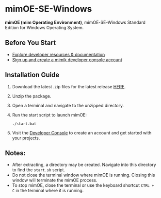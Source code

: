 
# mimOE-SE-Windows

**mimOE (mim Operating Environment)**, mimOE-SE-Windows Standard Edition for Windows Operating System.

## Before You Start

- [Explore developer resources & documentation](https://developer.mimik.com)
- [Sign up and create a mimik developer console account](https://developer.mimik.com/console/create_account)

## Installation Guide

1. Download the latest .zip files for the latest release [HERE](https://github.com/mimik-mimOE/mimOE-SE-Windows/releases).
2. Unzip the package.
3. Open a terminal and navigate to the unzipped directory.
4. Run the start script to launch mimOE:

   ```
   ./start.bat
   ```

5. Visit the [Developer Console](https://developer.mimik.com/console/create_account) to create an account and get started with your projects.

## Notes:

- After extracting, a directory may be created. Navigate into this directory to find the `start.sh` script.
- Do not close the terminal window where mimOE is running. Closing this window will terminate the mimOE process.
- To stop mimOE, close the terminal or use the keyboard shortcut `CTRL + C` in the terminal where it is running.
